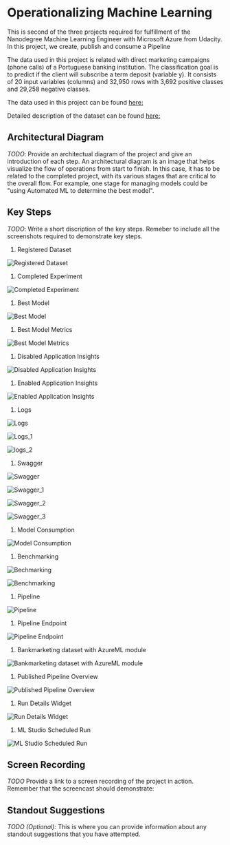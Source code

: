 # Operationalizing Machine Learning

This is second of the three projects required for fulfillment of the Nanodegree Machine Learning Engineer with Microsoft Azure from Udacity. In this project, we create, publish and consume a Pipeline

The data used in this project is related with direct marketing campaigns (phone calls) of a Portuguese banking institution. The classification goal is to predict if the client will subscribe a term deposit (variable y). It consists of 20 input variables (columns) and 32,950 rows with 3,692 positive classes and 29,258 negative classes.

The data used in this project can be found [here:](https://automlsamplenotebookdata.blob.core.windows.net/automl-sample-notebook-data/bankmarketing_train.csv)

Detailed description of the dataset can be found [here:](https://archive.ics.uci.edu/ml/datasets/bank+marketing)

## Architectural Diagram
*TODO*: Provide an architectual diagram of the project and give an introduction of each step. An architectural diagram is an image that helps visualize the flow of operations from start to finish. In this case, it has to be related to the completed project, with its various stages that are critical to the overall flow. For example, one stage for managing models could be "using Automated ML to determine the best model". 

## Key Steps
*TODO*: Write a short discription of the key steps. Remeber to include all the screenshots required to demonstrate key steps.

1. Registered Dataset

![Registered Dataset](images/registeredDataset.png)

1. Completed Experiment

![Completed Experiment](images/completedExperiment.png)

1. Best Model

![Best Model](images/bestModel.png)

1. Best Model Metrics

![Best Model Metrics](images/bestModelStats.png)

1. Disabled Application Insights

![Disabled Application Insights](images/appInsightsDisabled.png)

1. Enabled Application Insights

![Enabled Application Insights](images/appInsightsEnabled.png)

1. Logs

![Logs](images/logs.png)

![Logs_1](images/logs_1.png)

![logs_2](images/logs_2.png)

1. Swagger

![Swagger](images/swagger.png)

![Swagger_1](images/swagger_1.png)

![Swagger_2](images/swagger_2.png)

![Swagger_3](images/swagger_3.png)

1. Model Consumption

![Model Consumption](images/endpoint.png)

1. Benchmarking

![Bechmarking](images/benchmarking.png)

![Benchmarking](images/benchmarking_1.png)

1. Pipeline

![Pipeline](images/pipeline.png)

1. Pipeline Endpoint

![Pipeline Endpoint](images/pipelineEndpoint.png)

1. Bankmarketing dataset with AzureML module

![Bankmarketing dataset with AzureML module](images/bankMarketingDatasetWithAutoMLModule.png)

1. Published Pipeline Overview

![Published Pipeline Overview](images/publishedPipelineOverview.png)

1. Run Details Widget

![Run Details Widget](images/runDetailsWidget.png)

1. ML Studio Scheduled Run

![ML Studio Scheduled Run](images/mlStudioScheduledRun.png)

## Screen Recording
*TODO* Provide a link to a screen recording of the project in action. Remember that the screencast should demonstrate:

## Standout Suggestions
*TODO (Optional):* This is where you can provide information about any standout suggestions that you have attempted.
